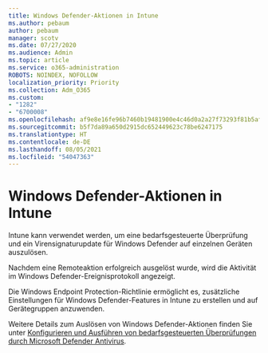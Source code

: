 ```yaml
---
title: Windows Defender-Aktionen in Intune
ms.author: pebaum
author: pebaum
manager: scotv
ms.date: 07/27/2020
ms.audience: Admin
ms.topic: article
ms.service: o365-administration
ROBOTS: NOINDEX, NOFOLLOW
localization_priority: Priority
ms.collection: Adm_O365
ms.custom:
- "1282"
- "6700008"
ms.openlocfilehash: af9e8e16fe96b7460b19481900e4c46d0a2a27f73293f81b5af86131af40287a
ms.sourcegitcommit: b5f7da89a650d2915dc652449623c78be6247175
ms.translationtype: HT
ms.contentlocale: de-DE
ms.lasthandoff: 08/05/2021
ms.locfileid: "54047363"
---
```

# <a name="windows-defender-actions-in-intune"></a>Windows Defender-Aktionen in Intune

Intune kann verwendet werden, um eine bedarfsgesteuerte Überprüfung und ein Virensignaturupdate für Windows Defender auf einzelnen Geräten auszulösen.

Nachdem eine Remoteaktion erfolgreich ausgelöst wurde, wird die Aktivität im Windows Defender-Ereignisprotokoll angezeigt.

Die Windows Endpoint Protection-Richtlinie ermöglicht es, zusätzliche Einstellungen für Windows Defender-Features in Intune zu erstellen und auf Gerätegruppen anzuwenden.

Weitere Details zum Auslösen von Windows Defender-Aktionen finden Sie unter [Konfigurieren und Ausführen von bedarfsgesteuerten Überprüfungen durch Microsoft Defender Antivirus](https://docs.microsoft.com/windows/security/threat-protection/windows-defender-antivirus/run-scan-windows-defender-antivirus).
